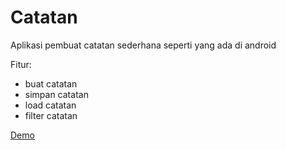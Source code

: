 # Catatan

Aplikasi pembuat catatan sederhana seperti yang ada di android

Fitur:
- buat catatan
- simpan catatan
- load catatan
- filter catatan

[Demo](https://forkhub.github.io/blog/catatan/)
